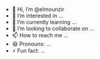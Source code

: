 - 👋 Hi, I’m @elmounzir
- 👀 I’m interested in ...
- 🌱 I’m currently learning ...
- 💞️ I’m looking to collaborate on ...
- 📫 How to reach me ...
- 😄 Pronouns: ...
- ⚡ Fun fact: ...

<!---
elmounzir/elmounzir is a ✨ special ✨ repository because its `README.md` (this file) appears on your GitHub profile.
You can click the Preview link to take a look at your changes.
--->
